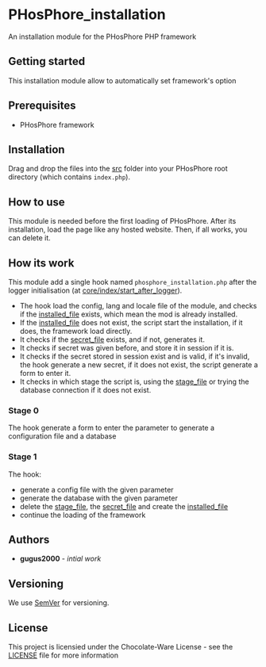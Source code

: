# PHosPhore_installation

An installation module for the PHosPhore PHP framework

## Getting started

This installation module allow to automatically set framework's option

## Prerequisites

- PHosPhore framework

## Installation

Drag and drop the files into the [src](src) folder into your PHosPhore root directory (which contains ``index.php``).

## How to use

This module is needed before the first loading of PHosPhore.
After its installation, load the page like any hosted website. Then, if all works, you can delete it.

## How its work

This module add a single hook named ``phosphore_installation.php`` after the logger initialisation (at [core/index/start_after_logger](src/hook/core/index/start_after_logger)).
- The hook load the config, lang and locale file of the module, and checks if the [installed_file]() exists, which mean the mod is already installed.
- If the [installed_file]() does not exist, the script start the installation, if it does, the framework load directly.
- It checks if the [secret_file]() exists, and if not, generates it.
- It checks if secret was given before, and store it in session if it is.
- It checks if the secret stored in session exist and is valid, if it's invalid, the hook generate a new secret, if it does not exist, the script generate a form to enter it.
- It checks in which stage the script is, using the [stage_file]() or trying the database connection if it does not exist.

### Stage 0

The hook generate a form to enter the parameter to generate a configuration file and a database

### Stage 1

The hook:
- generate a config file with the given parameter
- generate the database with the given parameter
- delete the [stage_file](), the [secret_file]() and create the [installed_file]()
- continue the loading of the framework

## Authors

- **gugus2000** - *intial work*

## Versioning

We use [SemVer](http://semver.org/) for versioning.

## License

This project is licensied under the Chocolate-Ware License - see the [LICENSE](LICENSE) file for more information

